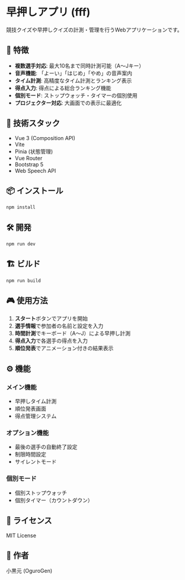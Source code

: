# 早押しアプリ (fff)

競技クイズや早押しクイズの計測・管理を行うWebアプリケーションです。

## 🎯 特徴

- **複数選手対応**: 最大10名まで同時計測可能（A～Jキー）
- **音声機能**: 「よーい」「はじめ」「やめ」の音声案内
- **タイム計測**: 高精度なタイム計測とランキング表示
- **得点入力**: 得点による総合ランキング機能
- **個別モード**: ストップウォッチ・タイマーの個別使用
- **プロジェクター対応**: 大画面での表示に最適化

## 🚀 技術スタック

- Vue 3 (Composition API)
- Vite
- Pinia (状態管理)
- Vue Router
- Bootstrap 5
- Web Speech API

## 📦 インストール

```bash
npm install
```

## 🛠️ 開発

```bash
npm run dev
```

## 🏗️ ビルド

```bash
npm run build
```

## 🎮 使用方法

1. **スタート**ボタンでアプリを開始
2. **選手情報**で参加者の名前と設定を入力
3. **時間計測**でキーボード（A～J）による早押し計測
4. **得点入力**で各選手の得点を入力
5. **順位発表**でアニメーション付きの結果表示

## ⚙️ 機能

### メイン機能
- 早押しタイム計測
- 順位発表画面
- 得点管理システム

### オプション機能
- 最後の選手の自動終了設定
- 制限時間設定
- サイレントモード

### 個別モード
- 個別ストップウォッチ
- 個別タイマー（カウントダウン）

## 📝 ライセンス

MIT License

## 👤 作者

小黒元 (OguroGen)
